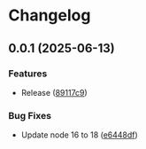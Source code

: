 # Changelog

## 0.0.1 (2025-06-13)


### Features

* Release ([89117c9](https://github.com/koki-develop/badge-generator/commit/89117c982a73c4668c1def3262945ec6804e574d))


### Bug Fixes

* Update node 16 to 18 ([e6448df](https://github.com/koki-develop/badge-generator/commit/e6448dfceaae1393fb6d23cd2fbc695877724cbb))
